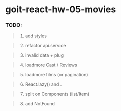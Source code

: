 # goit-react-hw-05-movies

### TODO:

  > 1. add styles 

  > 2. refactor api.service
   
  > 3. invalid data + plug 
  
  > 4. loadmore Cast / Reviews
  
  > 5. loadmore films (or pagination)
  
  > 6.  React.lazy() and <Suspense>. 
  
  > 7. split on Components (list/Item)
  
  > 8. add NotFound 